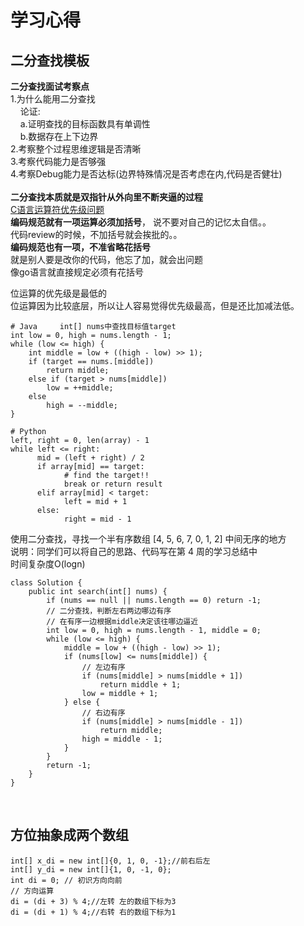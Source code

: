 # 学习心得<br>

## 二分查找模板<br>
**二分查找面试考察点**<br>
1.为什么能用二分查找<br>
&nbsp;&nbsp;&nbsp;&nbsp;论证:<br>
&nbsp;&nbsp;&nbsp;&nbsp;a.证明查找的目标函数具有单调性<br>
&nbsp;&nbsp;&nbsp;&nbsp;b.数据存在上下边界<br>
2.考察整个过程思维逻辑是否清晰<br>
3.考察代码能力是否够强<br>
4.考察Debug能力是否达标(边界特殊情况是否考虑在内,代码是否健壮)<br>
<br>
**二分查找本质就是双指针从外向里不断夹逼的过程**<br>
[C语言运算符优先级问题](https://zhuanlan.zhihu.com/p/36360429)<br>
**编码规范就有一项运算必须加括号**， 说不要对自己的记忆太自信。。<br>
代码review的时候，不加括号就会挨批的。。<br>
**编码规范也有一项，不准省略花括号**<br>
就是别人要是改你的代码，他忘了加，就会出问题<br>
像go语言就直接规定必须有花括号<br>

位运算的优先级是最低的<br>
位运算因为比较底层，所以让人容易觉得优先级最高，但是还比加减法低。<br>

```
# Java     int[] nums中查找目标值target
int low = 0, high = nums.length - 1;
while (low <= high) {
    int middle = low + ((high - low) >> 1);
    if (target == nums.[middle])
        return middle;
    else if (target > nums[middle])
        low = ++middle;
    else 
        high = --middle;
}
```

```
# Python
left, right = 0, len(array) - 1 
while left <= right: 
	  mid = (left + right) / 2 
	  if array[mid] == target: 
		    # find the target!! 
		    break or return result 
	  elif array[mid] < target: 
		    left = mid + 1 
	  else: 
		    right = mid - 1
```

使用二分查找，寻找一个半有序数组 [4, 5, 6, 7, 0, 1, 2] 中间无序的地方<br>
说明：同学们可以将自己的思路、代码写在第 4 周的学习总结中<br>
时间复杂度O(logn)<br>
```
class Solution {
    public int search(int[] nums) {
        if (nums == null || nums.length == 0) return -1;
        // 二分查找，判断左右两边哪边有序
        // 在有序一边根据middle决定该往哪边逼近
        int low = 0, high = nums.length - 1, middle = 0;
        while (low <= high) {
            middle = low + ((high - low) >> 1);
            if (nums[low] <= nums[middle]) {
                // 左边有序
                if (nums[middle] > nums[middle + 1]) 
                    return middle + 1;
                low = middle + 1; 
            } else {
                // 右边有序
                if (nums[middle] > nums[middle - 1]) 
                    return middle;
                high = middle - 1; 
            }
        }
        return -1;
    }
}
```
<br>

## 方位抽象成两个数组<br>

```
int[] x_di = new int[]{0, 1, 0, -1};//前右后左
int[] y_di = new int[]{1, 0, -1, 0};
int di = 0; // 初识方向向前
// 方向运算
di = (di + 3) % 4;//左转 左的数组下标为3
di = (di + 1) % 4;//右转 右的数组下标为1
```

<br>
